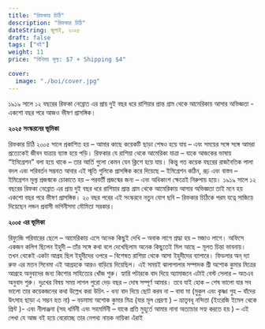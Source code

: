 ```yaml
---
title: "রিফকার চিঠি"
description: "রিফকার চিঠি"
dateString: জুলাই, ২০২৫
draft: false
tags: ["বই"]
weight: 11
price: "বিনিময় মূল্য: $7 + Shipping $4"

cover:
  image: "./boi/cover.jpg"
---
```


<!-- <pre> -->

১৯১৯ সালে ১২ বছরের রিফকা নেব্রোত এর প্রায় দুই বছর ধরে রাশিয়ার প্রান্ত গ্রাম থেকে আমেরিকায় আসার অভিজ্ঞতা - একশো বছর পরে আজও ভীষণ প্রাসঙ্গিক।

**২০২৫ সংস্করনের ভূমিকা**

রিফকার চিঠি ২০০৫ সালে প্রকাশিত হয় – আমার কাছে কয়েকটি ছাড়া শেষও হয়ে যায় – এবং সময়ের সঙ্গে সঙ্গে আমরা প্রত্যেকেই জীবন যাত্রায় ব্যাস্ত হয়ে পড়ি। রিফকার যে রাশিয়া থেকে আমেরিকা যাত্রা – যাকে আজকের ভাষায় “ইমিগ্রেশন” বলা হয়ে থাকে – তার আর্তি গুলো কেমন যেন ক্লিশে হয়ে যায়।
কিন্তু গত কয়েক বছরের রাজনৈতিক পালা বদল এবং পরিবর্তন সম্ভবত আবার এই স্মৃতি গুলিকে প্রাসঙ্গিক করে দিয়েছে –
ইমিগ্রেশন কঠিন, রূঢ় এবং বাস্তব – ইমিগ্রেশন মূল্য প্রজন্মকে চোকাতে হয় – পরবর্তী প্রজন্মের জন্য – এবং অধিকাংশ ক্ষেত্রেই নিরুপায় হয়ে।
১৯১৯ সালে ১২ বছরের রিফকা নেব্রোত এর প্রায় দুই বছর ধরে রাশিয়ার প্রান্ত গ্রাম থেকে আমেরিকায় আসার অভিজ্ঞতা তাই মনে হয় একশো বছর পরে ভীষণ প্রাসঙ্গিক।
২০ বছর পরের এই সংস্করনে নতুন যোগ ছবি – রিফকার চিঠিকে পরম যত্নে সাজিয়ে দিয়েছেন লন্ডন প্রবাসী ভগিনীসমা মৌমিতা সরকার।

**২০০৫ এর ভূমিকা**

রিফ্যুজি পরিবারের ছেলে – আমেরিকায় এসে অনেক কিছুই দেখি – অবাক লাগে শ্রদ্ধা হয় – মজাও লাগে। অফিসে একজন কলিগ ছিলেন ইহুদী – তাঁর সঙ্গে কথা বলে দেখেছিলাম অনেক কিছুতেই মিল আছে – মূলত চিন্তা ভাবনায়। তখন থেকেই একটা আগ্রহ ছিল ইহুদীদের ওপরে – বিশেষত রাশিয়া থেকে আসা ইহুদীদের ব্যাপারে। ফিডলার অন্ দ্যা রুফ এর মতন সিনেমা এই আগ্রহকে আরও বাড়িয়ে দিয়েছিল।
এই সময়ই ঝালাপালার সম্পাদক শ্রী অশোক কুমার মিত্রের আগ্রহে অনুবাদের জন্য কিশোর সাহিত্যের খোঁজ শুরু। হ্যারি পটারকে বাদ দিয়ে অ্যামাজনে এটাই বেস্ট সেলার – অতএব অনুবাদ শুরু। দুঃখের বিষয় সময় লাগল পুরো দেড় বছর – দোষ সম্পূর্ণ আমার।
তবে যাই হোক – শেষ ভালো যার সব ভালো তার
কয়েকজনের কথা উল্লেখ করা উচিৎ - ধন্য বাদ দিয়ে ছোট করব না – বাবা মা (মুকুল এবং কৃষ্ণা গুহ – যাঁদের উৎসাহ ছাড়া এ সম্ভন হত না) – বড়মামা অশোক কুমার মিত্র (যার মূল প্রেরণা ) – ভ্রাতৃবধূ নন্দিতা (ইংরেজি ইমেল থেকে প্রিন্ট )- এবং নীলাঞ্জনা (সহ ধর্মিনী এবং সহমর্মিনী – যাকে প্রতি মুহূর্তে আমার নানা অত্যাচার সহ্য করতে হয় ) – এই লেখা যে আজ বই হয়ে বেরোচ্ছে তার নেপথ্য নায়ক নায়িকা এঁরাই

<!-- <pre> -->
